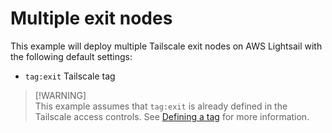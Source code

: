 # Multiple exit nodes

This example will deploy multiple Tailscale exit nodes on AWS Lightsail with the following default settings:
  - `tag:exit` Tailscale tag

> [!WARNING]\
> This example assumes that `tag:exit` is already defined in the Tailscale access controls. See [Defining a tag](https://tailscale.com/kb/1068/acl-tags#defining-a-tag) for more information.
